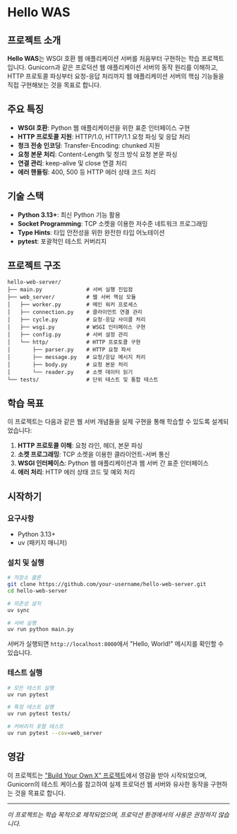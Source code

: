 # Hello WAS

## 프로젝트 소개

**Hello WAS**는 WSGI 호환 웹 애플리케이션 서버를 처음부터 구현하는 학습 프로젝트입니다. Gunicorn과 같은 프로덕션 웹 애플리케이션 서버의 동작 원리를 이해하고, HTTP 프로토콜 파싱부터 요청-응답 처리까지 웹 애플리케이션 서버의 핵심 기능들을 직접 구현해보는 것을 목표로 합니다.

## 주요 특징

- **WSGI 호환**: Python 웹 애플리케이션을 위한 표준 인터페이스 구현
- **HTTP 프로토콜 지원**: HTTP/1.0, HTTP/1.1 요청 파싱 및 응답 처리
- **청크 전송 인코딩**: Transfer-Encoding: chunked 지원
- **요청 본문 처리**: Content-Length 및 청크 방식 요청 본문 파싱
- **연결 관리**: keep-alive 및 close 연결 처리
- **에러 핸들링**: 400, 500 등 HTTP 에러 상태 코드 처리

## 기술 스택

- **Python 3.13+**: 최신 Python 기능 활용
- **Socket Programming**: TCP 소켓을 이용한 저수준 네트워크 프로그래밍
- **Type Hints**: 타입 안전성을 위한 완전한 타입 어노테이션
- **pytest**: 포괄적인 테스트 커버리지

## 프로젝트 구조

```
hello-web-server/
├── main.py              # 서버 실행 진입점
├── web_server/          # 웹 서버 핵심 모듈
│   ├── worker.py        # 메인 워커 프로세스
│   ├── connection.py    # 클라이언트 연결 관리
│   ├── cycle.py         # 요청-응답 사이클 처리
│   ├── wsgi.py          # WSGI 인터페이스 구현
│   ├── config.py        # 서버 설정 관리
│   └── http/            # HTTP 프로토콜 구현
│       ├── parser.py    # HTTP 요청 파서
│       ├── message.py   # 요청/응답 메시지 처리
│       ├── body.py      # 요청 본문 처리
│       └── reader.py    # 소켓 데이터 읽기
└── tests/               # 단위 테스트 및 통합 테스트
```

## 학습 목표

이 프로젝트는 다음과 같은 웹 서버 개념들을 실제 구현을 통해 학습할 수 있도록 설계되었습니다:

1. **HTTP 프로토콜 이해**: 요청 라인, 헤더, 본문 파싱
2. **소켓 프로그래밍**: TCP 소켓을 이용한 클라이언트-서버 통신
3. **WSGI 인터페이스**: Python 웹 애플리케이션과 웹 서버 간 표준 인터페이스
4. **에러 처리**: HTTP 에러 상태 코드 및 예외 처리

## 시작하기

### 요구사항

- Python 3.13+
- uv (패키지 매니저)

### 설치 및 실행

```bash
# 저장소 클론
git clone https://github.com/your-username/hello-web-server.git
cd hello-web-server

# 의존성 설치
uv sync

# 서버 실행
uv run python main.py
```

서버가 실행되면 `http://localhost:8000`에서 "Hello, World!" 메시지를 확인할 수 있습니다.

### 테스트 실행

```bash
# 모든 테스트 실행
uv run pytest

# 특정 테스트 실행
uv run pytest tests/

# 커버리지 포함 테스트
uv run pytest --cov=web_server
```

## 영감

이 프로젝트는 ["Build Your Own X" 프로젝트](https://github.com/codecrafters-io/build-your-own-x)에서 영감을 받아 시작되었으며, Gunicorn의 테스트 케이스를 참고하여 실제 프로덕션 웹 서버와 유사한 동작을 구현하는 것을 목표로 합니다.

---

_이 프로젝트는 학습 목적으로 제작되었으며, 프로덕션 환경에서의 사용은 권장하지 않습니다._
